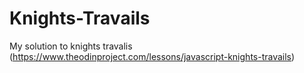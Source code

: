 # Knights-Travails

My solution to knights travalis (https://www.theodinproject.com/lessons/javascript-knights-travails)
